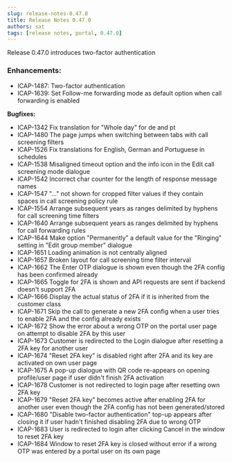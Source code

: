 ```yaml
---
slug: release-notes-0.47.0
title: Release Notes 0.47.0
authors: sat
tags: [release notes, portal, 0.47.0]
---
```


Release 0.47.0 introduces two-factor authentication  

### Enhancements:

- ICAP-1487: Two-factor authentication
- ICAP-1639: Set Follow-me forwarding mode as default option when call forwarding is enabled

<!--truncate-->


**Bugfixes:**
- ICAP-1342 Fix translation for "Whole day" for de and pt
- ICAP-1480 The page jumps when switching between tabs with call screening filters
- ICAP-1526 Fix translations for English, German and Portuguese in schedules
- ICAP-1538 Misaligned timeout option and the info icon in the Edit call screening mode dialogue
- ICAP-1542 Incorrect char counter for the length of response message names
- ICAP-1547 "..." not shown for cropped filter values if they contain spaces in call screening policy rule
- ICAP-1554 Arrange subsequent years as ranges delimited by hyphens for call screening time filters
- ICAP-1640 Arrange subsequent years as ranges delimited by hyphens for call forwarding rules
- ICAP-1644 Make option "Permanently" a default value for the "Ringing" setting in "Edit group member" dialogue
- ICAP-1651 Loading animation is not centrally aligned
- ICAP-1657 Broken layout for call screening time filter interval
- ICAP-1662 The Enter OTP dialogue is shown even though the 2FA config has been confirmed already
- ICAP-1665 Toggle for 2FA is shown and API requests are sent if backend doesn't support 2FA
- ICAP-1666 Display the actual status of 2FA if it is inherited from the customer class
- ICAP-1671 Skip the call to generate a new 2FA config when a user tries to enable 2FA and the config already exists
- ICAP-1672 Show the error about a wrong OTP on the portal user page on attempt to disable 2FA by this user
- ICAP-1673 Customer is redirected to the Login dialogue after resetting a 2FA key for another user
- ICAP-1674 "Reset 2FA key" is disabled right after 2FA and its key are activated on own user page
- ICAP-1675 A pop-up dialogue with QR code re-appears on opening profile/user page if user didn't finish 2FA activation
- ICAP-1678 Customer is not redirected to login page after resetting own 2FA key
- ICAP-1679 "Reset 2FA key" becomes active after enabling 2FA for another user even though the 2FA config has not been generated/stored
- ICAP-1680 "Disable two-factor authentication" top-up appears after closing it if user hadn't finished disabling 2FA due to wrong OTP
- ICAP-1683 User is redirected to login after clicking Cancel in the window to reset 2FA key
- ICAP-1684 Window to reset 2FA key is closed without error if a wrong OTP was entered by a portal user on its own page